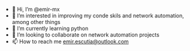 - 👋 Hi, I’m @emir-mx
- 👀 I’m interested in improving my conde skils and network automation, among other things
- 🌱 I’m currently learning python
- 💞️ I’m looking to collaborate on network automation projects
- 📫 How to reach me emir.escutia@outlook.com

<!---
emir-mx/emir-mx is a ✨ special ✨ repository because its `README.md` (this file) appears on your GitHub profile.
You can click the Preview link to take a look at your changes.
--->

